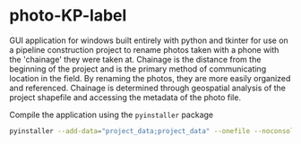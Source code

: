 # photo-KP-label

GUI application for windows built entirely with python and tkinter for use on a pipeline construction project to rename photos taken with a phone with the 'chainage' they were taken at. Chainage is the distance from the beginning of the project and is the primary method of communicating location in the field. By renaming the photos, they are more easily organized and referenced. Chainage is determined through geospatial analysis of the project shapefile and accessing the metadata of the photo file.

Compile the application using the `pyinstaller` package

```bash
pyinstaller --add-data="project_data;project_data" --onefile --noconsole  image_chainages.py
```